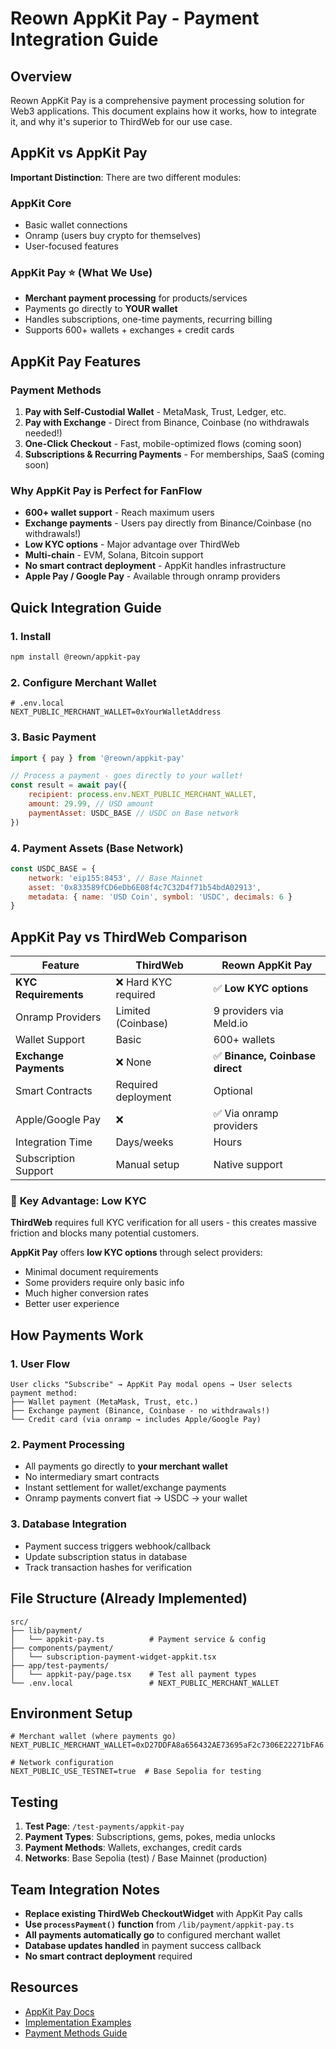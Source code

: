 # Reown AppKit Pay - Payment Integration Guide

## Overview

Reown AppKit Pay is a comprehensive payment processing solution for Web3 applications. This document explains how it works, how to integrate it, and why it's superior to ThirdWeb for our use case.

## AppKit vs AppKit Pay

**Important Distinction**: There are two different modules:

### AppKit Core
- Basic wallet connections
- Onramp (users buy crypto for themselves)
- User-focused features

### AppKit Pay ⭐ (What We Use)
- **Merchant payment processing** for products/services
- Payments go directly to **YOUR wallet**
- Handles subscriptions, one-time payments, recurring billing
- Supports 600+ wallets + exchanges + credit cards

## AppKit Pay Features

### Payment Methods
1. **Pay with Self-Custodial Wallet** - MetaMask, Trust, Ledger, etc.
2. **Pay with Exchange** - Direct from Binance, Coinbase (no withdrawals needed!)
3. **One-Click Checkout** - Fast, mobile-optimized flows (coming soon)
4. **Subscriptions & Recurring Payments** - For memberships, SaaS (coming soon)

### Why AppKit Pay is Perfect for FanFlow
- **600+ wallet support** - Reach maximum users
- **Exchange payments** - Users pay directly from Binance/Coinbase (no withdrawals!)
- **Low KYC options** - Major advantage over ThirdWeb
- **Multi-chain** - EVM, Solana, Bitcoin support
- **No smart contract deployment** - AppKit handles infrastructure
- **Apple Pay / Google Pay** - Available through onramp providers

## Quick Integration Guide

### 1. Install
```bash
npm install @reown/appkit-pay
```

### 2. Configure Merchant Wallet
```env
# .env.local
NEXT_PUBLIC_MERCHANT_WALLET=0xYourWalletAddress
```

### 3. Basic Payment
```javascript
import { pay } from '@reown/appkit-pay'

// Process a payment - goes directly to your wallet!
const result = await pay({
    recipient: process.env.NEXT_PUBLIC_MERCHANT_WALLET,
    amount: 29.99, // USD amount
    paymentAsset: USDC_BASE // USDC on Base network
})
```

### 4. Payment Assets (Base Network)
```javascript
const USDC_BASE = {
    network: 'eip155:8453', // Base Mainnet
    asset: '0x833589fCD6eDb6E08f4c7C32D4f71b54bdA02913',
    metadata: { name: 'USD Coin', symbol: 'USDC', decimals: 6 }
}
```

## AppKit Pay vs ThirdWeb Comparison

| Feature | ThirdWeb | Reown AppKit Pay |
|---------|----------|------------------|
| **KYC Requirements** | ❌ Hard KYC required | ✅ **Low KYC options** |
| Onramp Providers | Limited (Coinbase) | 9 providers via Meld.io |
| Wallet Support | Basic | 600+ wallets |
| **Exchange Payments** | ❌ None | ✅ **Binance, Coinbase direct** |
| Smart Contracts | Required deployment | Optional |
| Apple/Google Pay | ❌ | ✅ Via onramp providers |
| Integration Time | Days/weeks | Hours |
| Subscription Support | Manual setup | Native support |

### 🎯 **Key Advantage: Low KYC**

**ThirdWeb** requires full KYC verification for all users - this creates massive friction and blocks many potential customers.

**AppKit Pay** offers **low KYC options** through select providers:
- Minimal document requirements
- Some providers require only basic info
- Much higher conversion rates
- Better user experience

## How Payments Work

### 1. User Flow
```
User clicks "Subscribe" → AppKit Pay modal opens → User selects payment method:
├── Wallet payment (MetaMask, Trust, etc.)
├── Exchange payment (Binance, Coinbase - no withdrawals!)
└── Credit card (via onramp → includes Apple/Google Pay)
```

### 2. Payment Processing
- All payments go directly to **your merchant wallet**
- No intermediary smart contracts
- Instant settlement for wallet/exchange payments
- Onramp payments convert fiat → USDC → your wallet

### 3. Database Integration
- Payment success triggers webhook/callback
- Update subscription status in database
- Track transaction hashes for verification

## File Structure (Already Implemented)

```
src/
├── lib/payment/
│   └── appkit-pay.ts          # Payment service & config
├── components/payment/
│   └── subscription-payment-widget-appkit.tsx
├── app/test-payments/
│   └── appkit-pay/page.tsx    # Test all payment types
└── .env.local                 # NEXT_PUBLIC_MERCHANT_WALLET
```

## Environment Setup

```env
# Merchant wallet (where payments go)
NEXT_PUBLIC_MERCHANT_WALLET=0xD27DDFA8a656432AE73695aF2c7306E22271bFA6

# Network configuration
NEXT_PUBLIC_USE_TESTNET=true  # Base Sepolia for testing
```

## Testing

1. **Test Page**: `/test-payments/appkit-pay`
2. **Payment Types**: Subscriptions, gems, pokes, media unlocks
3. **Payment Methods**: Wallets, exchanges, credit cards
4. **Networks**: Base Sepolia (test) / Base Mainnet (production)

## Team Integration Notes

- **Replace existing ThirdWeb CheckoutWidget** with AppKit Pay calls
- **Use `processPayment()` function** from `/lib/payment/appkit-pay.ts`
- **All payments automatically go** to configured merchant wallet
- **Database updates handled** in payment success callback
- **No smart contract deployment** required

## Resources

- [AppKit Pay Docs](https://docs.reown.com/appkit/payments/overview)
- [Implementation Examples](https://github.com/reown-com/appkit-web-examples)
- [Payment Methods Guide](https://docs.reown.com/appkit/javascript/payments/pay-with-exchange)